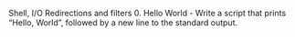 Shell, I/O Redirections and filters
0. Hello World - Write a script that prints “Hello, World”, followed by a new line to the standard output.

